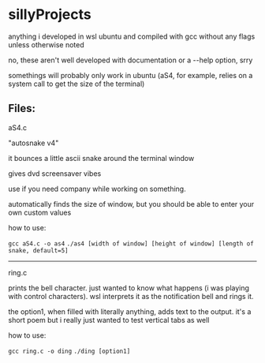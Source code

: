 # sillyProjects
anything i developed in wsl ubuntu and compiled with gcc without any flags unless otherwise noted

no, these aren't well developed with documentation or a --help option, srry

somethings will probably only work in ubuntu (aS4, for example, relies on a system call to get the size of the terminal)

Files:
--------------------------------------------------------
aS4.c

"autosnake v4"

it bounces a little ascii snake around the terminal window

gives dvd screensaver vibes

use if you need company while working on something.

automatically finds the size of window, but you should be able to enter your own custom values


how to use:

```gcc aS4.c -o as4```
```./as4 [width of window] [height of window] [length of snake, default=5]```

--------------------------------------------------------
ring.c

prints the bell character. just wanted to know what happens (i was playing with control characters). wsl interprets it as the notification bell and rings it.

the option1, when filled with literally anything, adds text to the output. it's a short poem but i really just wanted to test vertical tabs as well


how to use:

```gcc ring.c -o ding```
```./ding [option1]```
